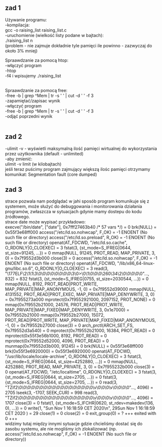 ## zad 1

Używanie programu:
<br>
-kompilacja:<br>
  gcc -o raising_list raising_list.c<br>
-uruchomienie (wielkość listy podane w bajtach):<br>
  ./raising_list n<br>
 (problem - nie zajmuje dokładnie tyle pamięci ile powinno - zazwyczaj do około 3% mniej)<br>

Spraawdzanie za pomocą htop:<br>
-włączyć program<br>
-htop<br>
-f4 i wpisujemy ./raising_list<br>
<br>

Spraawdzanie za pomocą free:<br>
-free -b | grep ^Mem | tr -s ' ' | cut -d ' ' -f 3<br>
-zapamiętać/zapisac wynik<br>
-włączyć program<br>
-free -b | grep ^Mem | tr -s ' ' | cut -d ' ' -f 3<br>
-odjąć poprzedni  wynik<br>
<br>
## zad 2
-ulimit -v - wyświetli maksymalną ilość pamięci wirtualnej do wykorzystania przez uzytkownika (default - unlimited)<br>
-aby zmienić:<br>
  ulimit -v limit (w kilobajtach)<br>
 jeśli teraz puścimy program zajmujący większą ilośc pamięci otrzymamy komunikat: Segmentation fault (core dumped)<br>
 
  
## zad 3
strace pozwala nam podglądać w jahi sposób program komunikuje się z systemem, może służyć do debuggowania i monitorowania działania programów, zwłaszcza w sytuacjach gdynie mamy dostepu do kodu źródłowego.<br>
strace date może wypisać przykładowo: <br>
execve("/bin/date", ["date"], 0x7fff27463b40 /* 57 vars */) = 0
brk(NULL)                               = 0x55f3e68ff000
access("/etc/ld.so.nohwcap", F_OK)      = -1 ENOENT (No such file or directory)
access("/etc/ld.so.preload", R_OK)      = -1 ENOENT (No such file or directory)
openat(AT_FDCWD, "/etc/ld.so.cache", O_RDONLY|O_CLOEXEC) = 3
fstat(3, {st_mode=S_IFREG|0644, st_size=91245, ...}) = 0
mmap(NULL, 91245, PROT_READ, MAP_PRIVATE, 3, 0) = 0x7f9552d3b000
close(3)                                = 0
access("/etc/ld.so.nohwcap", F_OK)      = -1 ENOENT (No such file or directory)
openat(AT_FDCWD, "/lib/x86_64-linux-gnu/libc.so.6", O_RDONLY|O_CLOEXEC) = 3
read(3, "\177ELF\2\1\1\3\0\0\0\0\0\0\0\0\3\0>\0\1\0\0\0\260\34\2\0\0\0\0\0"..., 832) = 832
fstat(3, {st_mode=S_IFREG|0755, st_size=2030544, ...}) = 0
mmap(NULL, 8192, PROT_READ|PROT_WRITE, MAP_PRIVATE|MAP_ANONYMOUS, -1, 0) = 0x7f9552d39000
mmap(NULL, 4131552, PROT_READ|PROT_EXEC, MAP_PRIVATE|MAP_DENYWRITE, 3, 0) = 0x7f955273a000
mprotect(0x7f9552921000, 2097152, PROT_NONE) = 0
mmap(0x7f9552b21000, 24576, PROT_READ|PROT_WRITE, MAP_PRIVATE|MAP_FIXED|MAP_DENYWRITE, 3, 0x1e7000) = 0x7f9552b21000
mmap(0x7f9552b27000, 15072, PROT_READ|PROT_WRITE, MAP_PRIVATE|MAP_FIXED|MAP_ANONYMOUS, -1, 0) = 0x7f9552b27000
close(3)                                = 0
arch_prctl(ARCH_SET_FS, 0x7f9552d3a540) = 0
mprotect(0x7f9552b21000, 16384, PROT_READ) = 0
mprotect(0x55f3e56b1000, 8192, PROT_READ) = 0
mprotect(0x7f9552d52000, 4096, PROT_READ) = 0
munmap(0x7f9552d3b000, 91245)           = 0
brk(NULL)                               = 0x55f3e68ff000
brk(0x55f3e6920000)                     = 0x55f3e6920000
openat(AT_FDCWD, "/usr/lib/locale/locale-archive", O_RDONLY|O_CLOEXEC) = 3
fstat(3, {st_mode=S_IFREG|0644, st_size=4252880, ...}) = 0
mmap(NULL, 4252880, PROT_READ, MAP_PRIVATE, 3, 0) = 0x7f955232b000
close(3)                                = 0
openat(AT_FDCWD, "/etc/localtime", O_RDONLY|O_CLOEXEC) = 3
fstat(3, {st_mode=S_IFREG|0644, st_size=2705, ...}) = 0
fstat(3, {st_mode=S_IFREG|0644, st_size=2705, ...}) = 0
read(3, "TZif2\0\0\0\0\0\0\0\0\0\0\0\0\0\0\0\0\0\0\v\0\0\0\v\0\0\0\0"..., 4096) = 2705
lseek(3, -1707, SEEK_CUR)               = 998
read(3, "TZif2\0\0\0\0\0\0\0\0\0\0\0\0\0\0\0\0\0\0\v\0\0\0\v\0\0\0\0"..., 4096) = 1707
close(3)                                = 0
fstat(1, {st_mode=S_IFCHR|0620, st_rdev=makedev(136, 0), ...}) = 0
write(1, "Sun Nov  1 16:18:59 CET 2020\n", 29Sun Nov  1 16:18:59 CET 2020
) = 29
close(1)                                = 0
close(2)                                = 0
exit_group(0)                           = ?
+++ exited with 0 +++
<br>
widzimy tutaj między innymi sytuacje gdzie chcieliśmy dostać się do zasobu systemu, ale nie mogliśmy ich zlokalizować  (np. access("/etc/ld.so.nohwcap", F_OK)      = -1 ENOENT (No such file or directory))
